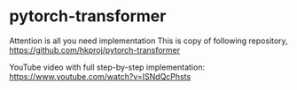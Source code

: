 # pytorch-transformer
Attention is all you need implementation
This is copy of following repository, https://github.com/hkproj/pytorch-transformer 


YouTube video with full step-by-step implementation: https://www.youtube.com/watch?v=ISNdQcPhsts

